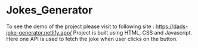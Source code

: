 # Jokes_Generator
To see the demo of the project please visit to following site : https://dads-joke-generator.netlify.app/  Project is built using HTML, CSS and Javascript. Here one API is used to fetch the joke when user clicks on the button.
